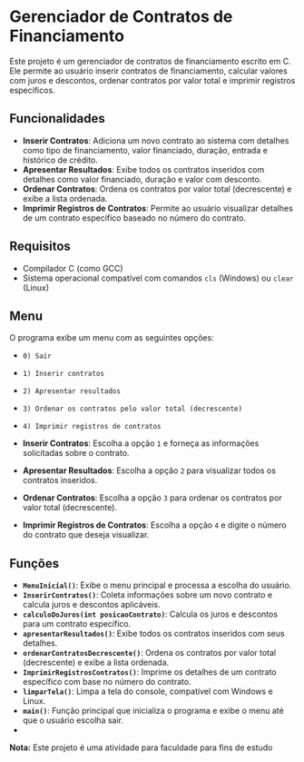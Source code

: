# Gerenciador de Contratos de Financiamento

Este projeto é um gerenciador de contratos de financiamento escrito em C. Ele permite ao usuário inserir contratos de financiamento, calcular valores com juros e descontos, ordenar contratos por valor total e imprimir registros específicos.

## Funcionalidades

- **Inserir Contratos**: Adiciona um novo contrato ao sistema com detalhes como tipo de financiamento, valor financiado, duração, entrada e histórico de crédito.
- **Apresentar Resultados**: Exibe todos os contratos inseridos com detalhes como valor financiado, duração e valor com desconto.
- **Ordenar Contratos**: Ordena os contratos por valor total (decrescente) e exibe a lista ordenada.
- **Imprimir Registros de Contratos**: Permite ao usuário visualizar detalhes de um contrato específico baseado no número do contrato.

## Requisitos

- Compilador C (como GCC)
- Sistema operacional compatível com comandos `cls` (Windows) ou `clear` (Linux)

## Menu

O programa exibe um menu com as seguintes opções:

- `0) Sair`
- `1) Inserir contratos`
- `2) Apresentar resultados`
- `3) Ordenar os contratos pelo valor total (decrescente)`
- `4) Imprimir registros de contratos`

- **Inserir Contratos**: Escolha a opção `1` e forneça as informações solicitadas sobre o contrato.
- **Apresentar Resultados**: Escolha a opção `2` para visualizar todos os contratos inseridos.
- **Ordenar Contratos**: Escolha a opção `3` para ordenar os contratos por valor total (decrescente).
- **Imprimir Registros de Contratos**: Escolha a opção `4` e digite o número do contrato que deseja visualizar.

## Funções

- **`MenuInicial()`**: Exibe o menu principal e processa a escolha do usuário.
- **`InserirContratos()`**: Coleta informações sobre um novo contrato e calcula juros e descontos aplicáveis.
- **`calculoDoJuros(int posicaoContrato)`**: Calcula os juros e descontos para um contrato específico.
- **`apresentarResultados()`**: Exibe todos os contratos inseridos com seus detalhes.
- **`ordenarContratosDecrescente()`**: Ordena os contratos por valor total (decrescente) e exibe a lista ordenada.
- **`ImprimirRegistrosContratos()`**: Imprime os detalhes de um contrato específico com base no número do contrato.
- **`limparTela()`**: Limpa a tela do console, compatível com Windows e Linux.
- **`main()`**: Função principal que inicializa o programa e exibe o menu até que o usuário escolha sair.
- 
**Nota:** Este projeto é uma atividade para faculdade para fins de estudo
